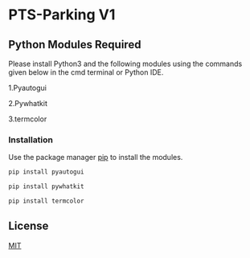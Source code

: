 # PTS-Parking V1
## Python Modules Required
Please install Python3 and the following modules using the commands given below in the cmd terminal or Python IDE.

1.Pyautogui

2.Pywhatkit

3.termcolor

### Installation

Use the package manager [pip](https://pip.pypa.io/en/stable/) to install the modules.

```bash
pip install pyautogui
```
```bash
pip install pywhatkit
```
```bash
pip install termcolor
```

## License
[MIT](https://choosealicense.com/licenses/mit/)
